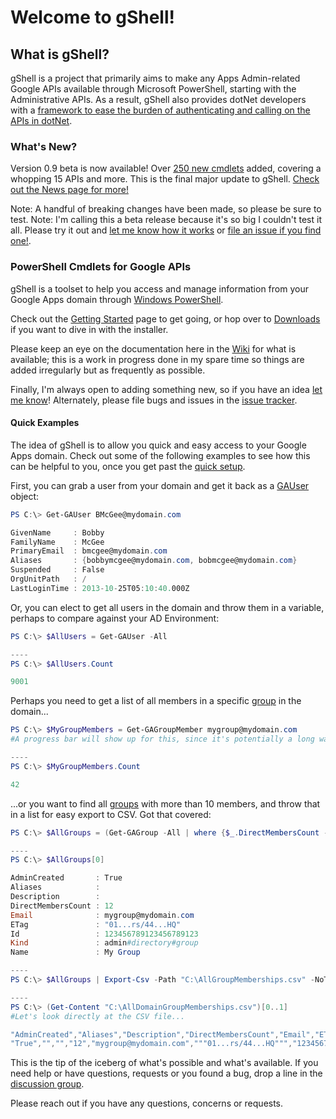 # Welcome to gShell!

## What is gShell?
gShell is a project that primarily aims to make any Apps Admin-related Google APIs available through Microsoft PowerShell, starting with the Administrative APIs. As a result, gShell also provides dotNet developers with a [framework to ease the burden of authenticating and calling on the APIs in dotNet](https://github.com/squid808/gShell/wiki/DotNet-Guide).

### What's New?
Version 0.9 beta is now available! Over [250 new cmdlets](https://github.com/squid808/gShell/wiki/Cmdlets-Index) added, covering a whopping 15 APIs and more. This is the final major update to gShell. [Check out the News page for more!](https://github.com/squid808/gShell/wiki/News)

Note: A handful of breaking changes have been made, so please be sure to test.
Note: I'm calling this a beta release because it's so big I couldn't test it all. Please try it out and [let me know how it works](https://github.com/squid808/gShell/wiki/Discussion-Groups) or [file an issue if you find one!](https://github.com/squid808/gShell/issues).

### PowerShell Cmdlets for Google APIs

gShell is a toolset to help you access and manage information from your Google Apps domain through [Windows PowerShell](http://en.wikipedia.org/wiki/Windows_PowerShell).

Check out the [Getting Started](https://github.com/squid808/gShell/wiki/Getting-Started) page to get going, or hop over to [Downloads](https://github.com/squid808/gShell/wiki/Downloads) if you want to dive in with the installer.

Please keep an eye on the documentation here in the [Wiki](https://github.com/squid808/gShell/wiki) for what is available; this is a work in progress done in my spare time so things are added irregularly but as frequently as possible.

Finally, I'm always open to adding something new, so if you have an idea [let me know](https://github.com/squid808/gShell/wiki/Discussion-Groups)! Alternately, please file bugs and issues in the [issue tracker](https://github.com/squid808/gShell/issues).

#### Quick Examples
The idea of gShell is to allow you quick and easy access to your Google Apps domain. Check out some of the following examples to see how this can be helpful to you, once you get past the [quick setup](https://github.com/squid808/gShell/wiki/Getting-Started).

First, you can grab a user from your domain and get it back as a [GAUser](https://github.com/squid808/gShell/wiki/GAUser) object:
```PowerShell
PS C:\> Get-GAUser BMcGee@mydomain.com

GivenName     : Bobby
FamilyName    : McGee
PrimaryEmail  : bmcgee@mydomain.com
Aliases       : {bobbymcgee@mydomain.com, bobmcgee@mydomain.com}
Suspended     : False
OrgUnitPath   : /
LastLoginTime : 2013-10-25T05:10:40.000Z
```
Or, you can elect to get all users in the domain and throw them in a variable, perhaps to compare against your AD Environment:

```PowerShell
PS C:\> $AllUsers = Get-GAUser -All

----
PS C:\> $AllUsers.Count

9001
```

Perhaps you need to get a list of all members in a specific [group](https://github.com/squid808/gShell/wiki/Get-GAGroupMember) in the domain...
```PowerShell
PS C:\> $MyGroupMembers = Get-GAGroupMember mygroup@mydomain.com
#A progress bar will show up for this, since it's potentially a long wait

----
PS C:\> $MyGroupMembers.Count

42
```
...or you want to find all [groups](https://github.com/squid808/gShell/wiki/Get-GAGroup) with more than 10 members, and throw that in a list for easy export to CSV. Got that covered:

```PowerShell
PS C:\> $AllGroups = (Get-GAGroup -All | where {$_.DirectMembersCount -gt 10})

----
PS C:\> $AllGroups[0]

AdminCreated       : True
Aliases            :
Description        :
DirectMembersCount : 12
Email              : mygroup@mydomain.com
ETag               : "01...rs/44...HQ"
Id                 : 123456789123456789123
Kind               : admin#directory#group
Name               : My Group

----
PS C:\> $AllGroups | Export-Csv -Path "C:\AllGroupMemberships.csv" -NoTypeInformation

----
PS C:\> (Get-Content "C:\AllDomainGroupMemberships.csv")[0..1]
#Let's look directly at the CSV file...

"AdminCreated","Aliases","Description","DirectMembersCount","Email","ETag","Id","Kind","Name"
"True","","","12","mygroup@mydomain.com","""01...rs/44...HQ""","123456789123456789123","admin#directory#group","My Group"
```

This is the tip of the iceberg of what's possible and what's available. If you need help or have questions, requests or you found a bug, drop a line in the [discussion group](https://github.com/squid808/gShell/wiki/Discussion-Groups).

Please reach out if you have any questions, concerns or requests.
